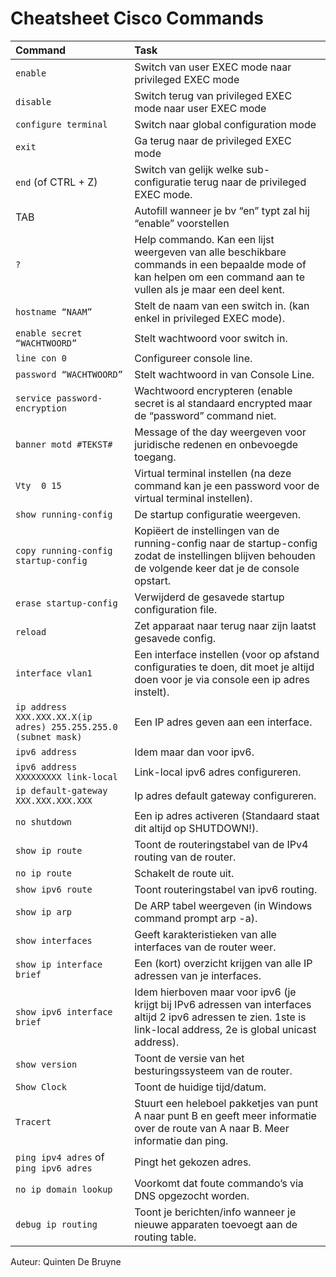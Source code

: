    # Cheatsheet Cisco Commands
| Command | Task |
|:--------|:-------|
| `enable` | Switch van user EXEC mode naar privileged EXEC mode |
| `disable`| Switch terug van privileged EXEC mode naar user EXEC mode |
| `configure terminal`| Switch naar global configuration mode |
| `exit` | Ga terug naar de privileged EXEC mode |
| `end` (of CTRL + Z) | Switch van gelijk welke sub-configuratie terug naar de privileged  EXEC mode.|
| TAB | Autofill wanneer je bv “en” typt zal hij “enable” voorstellen |
| `?` | Help commando. Kan een lijst weergeven van alle beschikbare commands in een bepaalde mode of kan helpen om een command aan te vullen als je maar een deel kent. |
| `hostname “NAAM”` | Stelt de naam van een switch in. (kan enkel in privileged EXEC mode). |
| `enable secret “WACHTWOORD”` | Stelt wachtwoord voor switch in. |
| `line con 0` | Configureer console line. |
| `password “WACHTWOORD”` | Stelt wachtwoord in van Console Line. |
| `service password-encryption` | Wachtwoord encrypteren (enable secret is al standaard encrypted maar de “password” command niet. |
| `banner motd #TEKST#` | Message of the day weergeven voor juridische redenen en onbevoegde toegang. |
| `Vty  0 15` | Virtual terminal instellen (na deze command kan je een password voor de virtual terminal instellen). |
| `show running-config` | De startup configuratie weergeven. |
| `copy running-config startup-config` | Kopiëert de instellingen van de running-config naar de startup-config zodat de instellingen blijven behouden de volgende keer dat je de console opstart. |
| `erase startup-config` | Verwijderd de gesavede startup configuration file. |
| `reload` | Zet apparaat naar terug naar zijn laatst gesavede config. |
| `interface vlan1` | Een interface instellen (voor op afstand configuraties te doen, dit moet je altijd doen voor je via console een ip adres instelt). |
| `ip address XXX.XXX.XX.X(ip adres) 255.255.255.0 (subnet mask)` | Een IP adres geven aan een interface. |
| `ipv6 address` | Idem maar dan voor ipv6. |
| `ipv6 address XXXXXXXXX link-local` | Link-local ipv6 adres configureren. |
| `ip default-gateway XXX.XXX.XXX.XXX` | Ip adres default gateway configureren. |
| `no shutdown` | Een ip adres activeren (Standaard staat dit altijd op SHUTDOWN!). |
| `show ip route` | Toont de routeringstabel van de IPv4 routing van de router. |
| `no ip route` | Schakelt de route uit. |
| `show ipv6 route` | Toont routeringstabel van ipv6 routing. |
| `show ip arp` | De ARP tabel weergeven (in Windows command prompt arp -a). |
| `show interfaces` | Geeft karakteristieken  van alle interfaces van de router weer. |
| `show ip interface brief` | Een (kort) overzicht krijgen van alle IP adressen van je interfaces. |
| `show ipv6 interface brief` | Idem hierboven maar voor ipv6 (je krijgt bij IPv6 adressen van interfaces altijd 2 ipv6 adressen te zien. 1ste is link-local address, 2e is global unicast address). |
| `show version` | Toont de versie van het besturingssysteem van de router. |
| `Show Clock` | Toont de huidige tijd/datum. |
| `Tracert` | Stuurt een heleboel pakketjes van punt A naar punt B en geeft meer informatie over de route van A naar B. Meer informatie dan ping. |
| `ping ipv4 adres` of `ping ipv6 adres` | Pingt het gekozen adres.
| `no ip domain lookup` | Voorkomt dat foute commando’s via DNS opgezocht worden. |
| `debug ip routing` | Toont je berichten/info wanneer je nieuwe apparaten toevoegt aan de routing table. |

Auteur: Quinten De Bruyne
